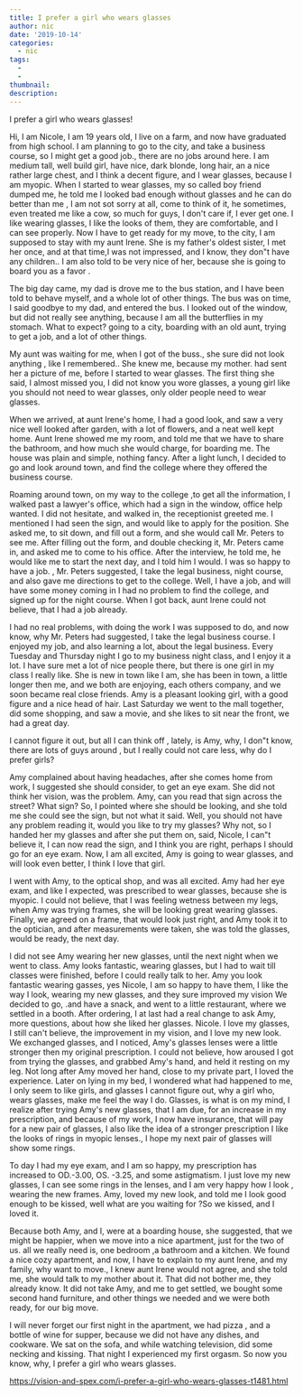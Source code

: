```yaml
---
title: I prefer a girl who wears glasses
author: nic
date: '2019-10-14'
categories:
  - nic
tags:
  - 
  - 
thumbnail: 
description: 
---
```


I prefer a girl who wears glasses!




Hi, I am Nicole, I am 19 years old, I live on a farm, and now have graduated from high school. 
I am planning to go to the city, and take a business course, so I might get a good job., there are no jobs around here.
I am medium tall, well build girl, have nice, dark blonde, long hair, an a nice rather large chest, and I think a decent figure, and I wear glasses, because I am myopic.
When I started to wear glasses, my so called boy friend dumped me, he told me I looked bad enough without glasses and he can do better than me , 
I am not sot sorry at all, come to think of it, he sometimes, even treated me like a cow, so much for guys, I don't care if, I ever get one.
I like wearing glasses, I like the looks of them, they are comfortable, and I can see properly.
Now I have to get ready for my move, to the city, I am supposed to stay with my aunt Irene.
She is my father's oldest sister, I met her once, and at that time,I was not impressed, and I know, they don"t have any children..
I am also told to be very nice of her, because she is going to board you as a favor .


The big day came, my dad is drove me to the bus station, and I have been told to behave myself, and a whole lot of other things.
The bus was on time, I said goodbye to my dad, and entered the bus.
I looked out of the window, but did not really see anything, because I am all the butterflies in my stomach.
What to expect? going to a city, boarding with an old aunt, trying to get a job, and a lot of other things.


My aunt was waiting for me, when I got of the buss., she sure did not look anything , like I remembered..
She knew me, because my mother. had sent her a picture of me, before I started to wear glasses.
The first thing she said, I almost missed you, I did not know you wore glasses, a young girl like you should not need to wear glasses, only older people need to wear glasses.


When we arrived, at aunt Irene's home, I had a good look, and saw a very nice well looked after garden, with a lot of flowers, and a neat well kept home.
Aunt Irene showed me my room, and told me that we have to share the bathroom, and how much she would charge, for boarding me.
The house was plain and simple, nothing fancy.
After a light lunch, I decided to go and look around town, and find the college where they offered the business course.


Roaming around town, on my way to the college ,to get all the information, I walked past a lawyer's office, which had a sign in the window, office help wanted.
I did not hesitate, and walked in, the receptionist greeted me.
I mentioned I had seen the sign, and would like to apply for the position.
She asked me, to sit down, and fill out a form, and she would call Mr. Peters to see me. 
After filling out the form, and double checking it, Mr. Peters came in, and asked me to come to his office.
After the interview, he told me, he would like me to start the next day, and I told him I would. 
I was so happy to have a job. ,
Mr. Peters suggested, I take the legal business, night course, and also gave me directions to get to the college.
Well, I have a job, and will have some money coming in
I had no problem to find the college, and signed up for the night course.
When I got back, aunt Irene could not believe, that I had a job already.


I had no real problems, with doing the work I was supposed to do, and now know, why Mr. Peters had suggested, I take the legal business course.
I enjoyed my job, and also learning a lot, about the legal business.
Every Tuesday and Thursday night I go to my business night class, and I enjoy it a lot.
I have sure met a lot of nice people there, but there is one girl in my class I really like.
She is new in town like I am, she has been in town, a little longer then me, and we both are enjoying, each others company, and we soon became real close friends. 
Amy is a pleasant looking girl, with a good figure and a nice head of hair.
Last Saturday we went to the mall together, did some shopping, and saw a movie, and she likes to sit near the front, we had a great day.


I cannot figure it out, but all I can think off , lately, is Amy, why, I don"t know, there are lots of guys around , but I really could not care less, why do I prefer girls?


Amy complained about having headaches, after she comes home from work, I suggested she should consider, to get an eye exam.
She did not think her vision, was the problem.
Amy, can you read that sign across the street?
What sign? 
So, I pointed where she should be looking, and she told me she could see the sign, but not what it said.
Well, you should not have any problem reading it, would you like to try my glasses?
Why not, so I handed her my glasses and after she put them on, said,
Nicole, I can"t believe it, I can now read the sign, and I think you are right, perhaps I should go for an eye exam.
Now, I am all excited, Amy is going to wear glasses, and will look even better, I think I love that girl. 


I went with Amy, to the optical shop, and was all excited.
Amy had her eye exam, and like I expected, was prescribed to wear glasses, because she is myopic.
I could not believe, that I was feeling wetness between my legs, when Amy was trying frames, she will be looking great wearing glasses.
Finally, we agreed on a frame, that would look just right, and Amy took it to the optician, and after measurements were taken, she was told the glasses, would be ready, the next day. 


I did not see Amy wearing her new glasses, until the next night when we went to class.
Amy looks fantastic, wearing glasses, but I had to wait till classes were finished, before I could really 
talk to her.
Amy you look fantastic wearing gasses, yes Nicole, I am so happy to have them, I like the way I look, wearing my new glasses, and they sure improved my vision 
We decided to go, .and have a snack, and went to a little restaurant, where we settled in a booth.
After ordering, I at last had a real change to ask Amy, more questions, about how she liked her glasses.
Nicole. I love my glasses, I still can't believe, the improvement in my vision, and I love my new look.
We exchanged glasses, and I noticed, Amy's glasses lenses were a little stronger then my original prescription.
I could not believe, how aroused I got from trying the glasses, and grabbed Amy's hand, and held it resting on my leg.
Not long after Amy moved her hand, close to my private part, I loved the experience.
Later on lying in my bed, I wondered what had happened to me, I only seem to like girls, and glasses
I cannot figure out, why a girl who, wears glasses, make me feel the way I do.
Glasses, is what is on my mind, I realize after trying Amy's new glasses, that I am due, for an increase in my prescription, and because of my work, I now have insurance, that will pay for a new pair of glasses, I also like the idea of a stronger prescription
I like the looks of rings in myopic lenses., I hope my next pair of glasses will show some rings.


To day I had my eye exam, and I am so happy, my prescription has increased to OD.-3.00, OS. -3.25, and some astigmatism.
I just love my new glasses, I can see some rings in the lenses, and I am very happy how I look , wearing the new frames.
Amy, loved my new look, and told me I look good enough to be kissed, well what are you waiting for ?So we kissed, and I loved it.


Because both Amy, and I, were at a boarding house, she suggested, that we might be happier, when we move into a nice apartment, just for the two of us. all we really need is, one bedroom ,a bathroom and a kitchen. 
We found a nice cozy apartment, and now, I have to explain to my aunt Irene, and my family, why want to move., 
I knew aunt Irene would not agree, and she told me, she would talk to my mother about it.
That did not bother me, they already know.
It did not take Amy, and me to get settled, we bought some second hand furniture, and other things we needed and we were both ready, for our big move. 


I will never forget our first night in the apartment, we had pizza , and a bottle of wine for supper, because we did not have any dishes, and cookware.
We sat on the sofa, and while watching television, did some necking and kissing.
That night I experienced my first orgasm. 
So now you know, why, I prefer a girl who wears glasses.

https://vision-and-spex.com/i-prefer-a-girl-who-wears-glasses-t1481.html
